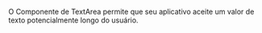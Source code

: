 O Componente de TextArea  permite que seu aplicativo aceite um valor de texto potencialmente longo do usuário.